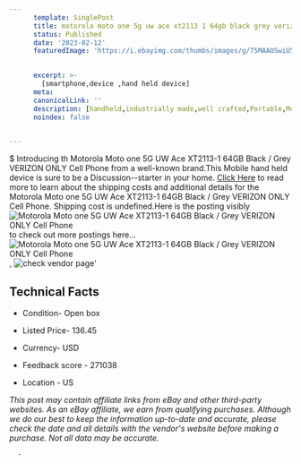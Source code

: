 ```yaml
---
      template: SinglePost
      title: motorola moto one 5g uw ace xt2113 1 64gb black grey verizon only cell phone
      status: Published
      date: '2023-02-12'
      featuredImage: 'https://i.ebayimg.com/thumbs/images/g/75MAAOSwiU5jIjH6/s-l225.jpg'
       

      excerpt: >-
        [smartphone,device ,hand held device]
      meta:
      canonicalLink: ''
      description: [handheld,industrially made,well crafted,Portable,Mobile,Compact,Convenient,Lightweight,Maneuverable,Man-portable,Miniature,Carriable,Hand-held,Light,Holdable,Transportable,Mobile device,Pocket-sized,On-the-go,Wireless,Cordless,Compact size,Convenient size, smartphone,device ,hand held device]
      noindex: false
      

---
```

$
      Introducing th Motorola Moto one 5G UW Ace XT2113-1 64GB  Black / Grey VERIZON ONLY Cell Phone from a well-known brand.This Mobile hand held device is sure to be a Discussion--starter in your home. [Click Here](https://www.ebay.com/itm/165820562238?hash=item269bacfb3e%3Ag%3A75MAAOSwiU5jIjH6&mkevt=1&mkcid=1&mkrid=711-53200-19255-0&campid=%253CePNCampaignId%253E&customid=%253CreferenceId%253E&toolid=10049) to read more to learn about the shipping costs and additional details for the Motorola Moto one 5G UW Ace XT2113-1 64GB  Black / Grey VERIZON ONLY Cell Phone. Shipping cost is undefined.Here is the posting visibly ![Motorola Moto one 5G UW Ace XT2113-1 64GB  Black / Grey VERIZON ONLY Cell Phone](https://i.ebayimg.com/thumbs/images/g/75MAAOSwiU5jIjH6/s-l225.jpg) to check out more postings here... ![Motorola Moto one 5G UW Ace XT2113-1 64GB  Black / Grey VERIZON ONLY Cell Phone](https://i.ebayimg.com/images/g/75MAAOSwiU5jIjH6/s-l960.jpg), ![check vendor page](https://origin-galleryplus.ebayimg.com/ws/web/165820562238_2_0_1/225x225.jpg)'

      

 ## Technical Facts 



     
      

 - Condition- Open box 


      

 - Listed Price- 136.45 


      

 - Currency- USD 


      

 - Feedback score - 271038 


      

 - Location - US 


      
      

 *_This post may contain affiliate links from eBay and other third-party websites. As an eBay affiliate, we earn from qualifying purchases. Although we do our best to keep the information up-to-date and accurate, please check the date and all details with the vendor's website before making a purchase. Not all data may be accurate._*




      -
